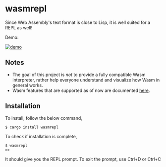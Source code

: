 
# wasmrepl

Since Web Assembly's text format is close to Lisp, it is well suited for a REPL as well!

Demo:

[![demo](https://asciinema.org/a/608816.svg)](https://asciinema.org/a/608816?autoplay=1)

## Notes
- The goal of this project is _not_ to provide a fully compatible Wasm interpreter, rather help everyone understand and visualize how Wasm in general works.
- Wasm features that are supported as of now are documented [here](./Features.md).

## Installation

To install, follow the below command,

```
$ cargo install wasmrepl
```

To check if installation is complete,

```
$ wasmrepl
>>
```

It should give you the REPL prompt. To exit the prompt, use Ctrl+D or Ctrl+C
